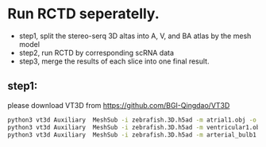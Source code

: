 # Run RCTD seperatelly.

* step1, split the stereo-serq 3D altas into A, V, and BA atlas by the mesh model
* step2, run RCTD by corresponding scRNA data 
* step3, merge the results of each slice into one final result.

## step1:

please download VT3D from https://github.com/BGI-Qingdao/VT3D

```bash
python3 vt3d Auxiliary  MeshSub -i zebrafish.3D.h5ad -m atrial1.obj -o A.h5ad --spatial_key spatial
python3 vt3d Auxiliary  MeshSub -i zebrafish.3D.h5ad -m ventricular1.obj -o V.h5ad --spatial_key spatial
python3 vt3d Auxiliary  MeshSub -i zebrafish.3D.h5ad -m arterial_bulb1.obj -o BA.h5ad --spatial_key spatial
```

